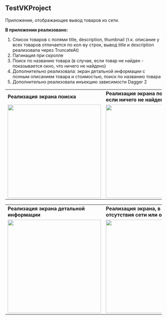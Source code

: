 ## TestVKProject

Приложение, отображающее вывод товаров из сети.

<b>В приложении реализовано:</b>
1. Список товаров с полями title, description, thumbnail (т.к. описание у всех товаров отличается по кол-ву строк, вывод title и description реализовала через TruncateAt)
2. Пагинация при скролле
3. Поиск по названию товара (в случае, если товар не найден - показывается окно, что ничего не найдено)
4. Дополнительно реализовала: экран детальной информации с полным описанием товара и стоимостью, поиск по названию товара
5. Дополнительно реализовала инъекцию зависимости Dagger 2

<table>
  <tr>
    <td><b>Реализация экрана поиска</b></td>
    <td><b>Реализация экрана поиска,<br>если ничего не найдено</b></td>
  </tr>
  <tr>
    <td><img src="https://github.com/avbolotova/TestVKProject/blob/master/app/src/main/res/drawable/search.gif" width="300"></td>
    <td><img src="https://github.com/avbolotova/TestVKProject/blob/master/app/src/main/res/drawable/search_error.gif" width="300"></td>
  </tr>
</table>

<table>
  <tr>
    <td><b>Реализация экрана детальной <br>информации</b></td>
    <td><b>Реализация экрана, в случае <br>отсутствия сети или ошибки</b></td>
  </tr>
  <tr>
    <td><img src="https://github.com/avbolotova/TestVKProject/blob/master/app/src/main/res/drawable/details.gif" width="300"></td>
    <td><img src="https://github.com/avbolotova/TestVKProject/blob/master/app/src/main/res/drawable/screenshot_error.jpg" width="300"></td>
  </tr>
</table>
